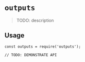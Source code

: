 # `outputs`

> TODO: description

## Usage

```
const outputs = require('outputs');

// TODO: DEMONSTRATE API
```
